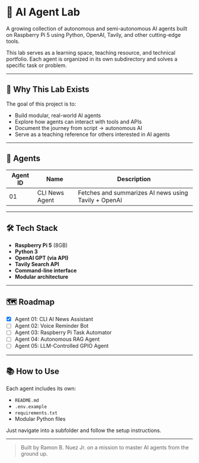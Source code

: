 # 🤖 AI Agent Lab

A growing collection of autonomous and semi-autonomous AI agents built on Raspberry Pi 5 using Python, OpenAI, Tavily, and other cutting-edge tools.

This lab serves as a learning space, teaching resource, and technical portfolio. Each agent is organized in its own subdirectory and solves a specific task or problem.

---

## 🧠 Why This Lab Exists

The goal of this project is to:
- Build modular, real-world AI agents
- Explore how agents can interact with tools and APIs
- Document the journey from script → autonomous AI
- Serve as a teaching reference for others interested in AI agents

---

## 📁 Agents

| Agent ID | Name              | Description                                          |
|----------|-------------------|------------------------------------------------------|
| 01       | CLI News Agent    | Fetches and summarizes AI news using Tavily + OpenAI |

---

## 🛠 Tech Stack

- **Raspberry Pi 5** (8GB)
- **Python 3**
- **OpenAI GPT (via API)**
- **Tavily Search API**
- **Command-line interface**
- **Modular architecture**

---

## 🗺️ Roadmap

- [x] Agent 01: CLI AI News Assistant
- [ ] Agent 02: Voice Reminder Bot
- [ ] Agent 03: Raspberry Pi Task Automator
- [ ] Agent 04: Autonomous RAG Agent
- [ ] Agent 05: LLM-Controlled GPIO Agent

---

## 📚 How to Use

Each agent includes its own:
- `README.md`
- `.env.example`
- `requirements.txt`
- Modular Python files

Just navigate into a subfolder and follow the setup instructions.

---

> Built by Ramon B. Nuez Jr. on a mission to master AI agents from the ground up.
